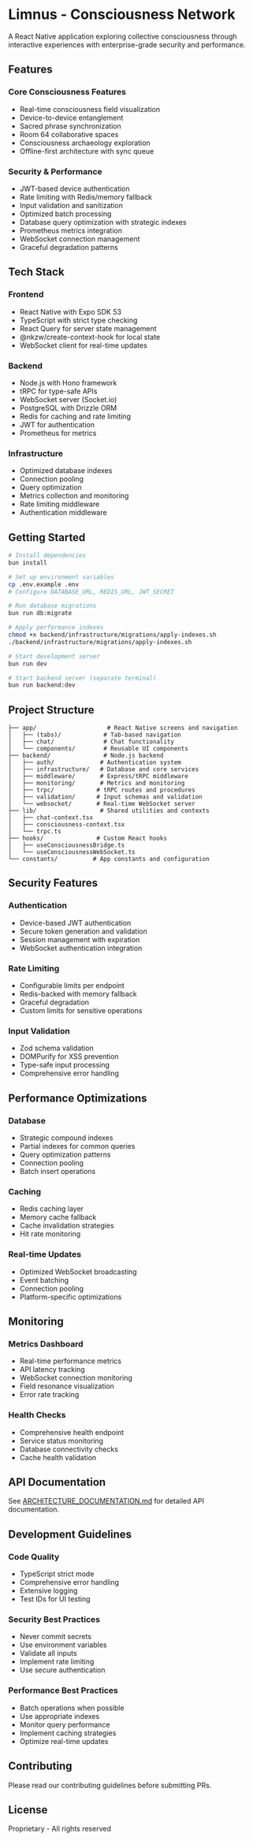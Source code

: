 # Limnus - Consciousness Network

A React Native application exploring collective consciousness through interactive experiences with enterprise-grade security and performance.

## Features

### Core Consciousness Features
- Real-time consciousness field visualization
- Device-to-device entanglement
- Sacred phrase synchronization
- Room 64 collaborative spaces
- Consciousness archaeology exploration
- Offline-first architecture with sync queue

### Security & Performance
- JWT-based device authentication
- Rate limiting with Redis/memory fallback
- Input validation and sanitization
- Optimized batch processing
- Database query optimization with strategic indexes
- Prometheus metrics integration
- WebSocket connection management
- Graceful degradation patterns

## Tech Stack

### Frontend
- React Native with Expo SDK 53
- TypeScript with strict type checking
- React Query for server state management
- @nkzw/create-context-hook for local state
- WebSocket client for real-time updates

### Backend
- Node.js with Hono framework
- tRPC for type-safe APIs
- WebSocket server (Socket.io)
- PostgreSQL with Drizzle ORM
- Redis for caching and rate limiting
- JWT for authentication
- Prometheus for metrics

### Infrastructure
- Optimized database indexes
- Connection pooling
- Query optimization
- Metrics collection and monitoring
- Rate limiting middleware
- Authentication middleware

## Getting Started

```bash
# Install dependencies
bun install

# Set up environment variables
cp .env.example .env
# Configure DATABASE_URL, REDIS_URL, JWT_SECRET

# Run database migrations
bun run db:migrate

# Apply performance indexes
chmod +x backend/infrastructure/migrations/apply-indexes.sh
./backend/infrastructure/migrations/apply-indexes.sh

# Start development server
bun run dev

# Start backend server (separate terminal)
bun run backend:dev
```

## Project Structure

```
├── app/                    # React Native screens and navigation
│   ├── (tabs)/            # Tab-based navigation
│   ├── chat/              # Chat functionality
│   └── components/        # Reusable UI components
├── backend/               # Node.js backend
│   ├── auth/             # Authentication system
│   ├── infrastructure/   # Database and core services
│   ├── middleware/       # Express/tRPC middleware
│   ├── monitoring/       # Metrics and monitoring
│   ├── trpc/            # tRPC routes and procedures
│   ├── validation/      # Input schemas and validation
│   └── websocket/       # Real-time WebSocket server
├── lib/                  # Shared utilities and contexts
│   ├── chat-context.tsx
│   ├── consciousness-context.tsx
│   └── trpc.ts
├── hooks/               # Custom React hooks
│   ├── useConsciousnessBridge.ts
│   └── useConsciousnessWebSocket.ts
└── constants/          # App constants and configuration
```

## Security Features

### Authentication
- Device-based JWT authentication
- Secure token generation and validation
- Session management with expiration
- WebSocket authentication integration

### Rate Limiting
- Configurable limits per endpoint
- Redis-backed with memory fallback
- Graceful degradation
- Custom limits for sensitive operations

### Input Validation
- Zod schema validation
- DOMPurify for XSS prevention
- Type-safe input processing
- Comprehensive error handling

## Performance Optimizations

### Database
- Strategic compound indexes
- Partial indexes for common queries
- Query optimization patterns
- Connection pooling
- Batch insert operations

### Caching
- Redis caching layer
- Memory cache fallback
- Cache invalidation strategies
- Hit rate monitoring

### Real-time Updates
- Optimized WebSocket broadcasting
- Event batching
- Connection pooling
- Platform-specific optimizations

## Monitoring

### Metrics Dashboard
- Real-time performance metrics
- API latency tracking
- WebSocket connection monitoring
- Field resonance visualization
- Error rate tracking

### Health Checks
- Comprehensive health endpoint
- Service status monitoring
- Database connectivity checks
- Cache health validation

## API Documentation

See [ARCHITECTURE_DOCUMENTATION.md](./ARCHITECTURE_DOCUMENTATION.md) for detailed API documentation.

## Development Guidelines

### Code Quality
- TypeScript strict mode
- Comprehensive error handling
- Extensive logging
- Test IDs for UI testing

### Security Best Practices
- Never commit secrets
- Use environment variables
- Validate all inputs
- Implement rate limiting
- Use secure authentication

### Performance Best Practices
- Batch operations when possible
- Use appropriate indexes
- Monitor query performance
- Implement caching strategies
- Optimize real-time updates

## Contributing

Please read our contributing guidelines before submitting PRs.

## License

Proprietary - All rights reserved